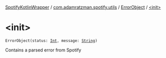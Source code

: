 [SpotifyKotlinWrapper](../../index.md) / [com.adamratzman.spotify.utils](../index.md) / [ErrorObject](index.md) / [&lt;init&gt;](./-init-.md)

# &lt;init&gt;

`ErrorObject(status: `[`Int`](https://kotlinlang.org/api/latest/jvm/stdlib/kotlin/-int/index.html)`, message: `[`String`](https://kotlinlang.org/api/latest/jvm/stdlib/kotlin/-string/index.html)`)`

Contains a parsed error from Spotify

